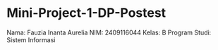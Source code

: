 # Mini-Project-1-DP-Postest
Nama: Fauzia Inanta Aurelia NIM: 2409116044 Kelas: B Program Studi: Sistem Informasi
